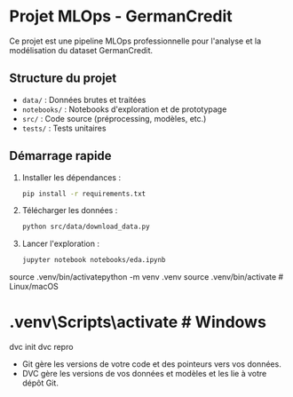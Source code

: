 # Projet MLOps - GermanCredit

Ce projet est une pipeline MLOps professionnelle pour l'analyse et la modélisation du dataset GermanCredit.

## Structure du projet

- `data/` : Données brutes et traitées
- `notebooks/` : Notebooks d'exploration et de prototypage
- `src/` : Code source (préprocessing, modèles, etc.)
- `tests/` : Tests unitaires

## Démarrage rapide

1. Installer les dépendances :
   ```bash
   pip install -r requirements.txt
   ```
2. Télécharger les données :
   ```bash
   python src/data/download_data.py
   ```
3. Lancer l'exploration :
   ```bash
   jupyter notebook notebooks/eda.ipynb
   ``` 


source .venv/bin/activatepython -m venv .venv
source .venv/bin/activate       # Linux/macOS
# .venv\Scripts\activate        # Windows
dvc init
dvc repro
- Git gère les versions de votre code et des pointeurs vers vos données.
- DVC gère les versions de vos données et modèles et les lie à votre dépôt Git.